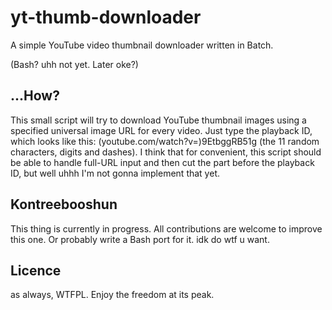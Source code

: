 # yt-thumb-downloader
A simple YouTube video thumbnail downloader written in Batch. 

(Bash? uhh not yet. Later oke?)

## ...How?
This small script will try to download YouTube thumbnail images using a specified universal image URL for every video.
Just type the playback ID, which looks like this: (youtube.com/watch?v=)9EtbggRB51g (the 11 random characters, digits and dashes).
I think that for convenient, this script should be able to handle full-URL input and then cut the part before the playback ID, but well uhhh
I'm not gonna implement that yet. 

## Kontreebooshun 
This thing is currently in progress. All contributions are welcome to improve this one. Or probably write a Bash port for it. idk do wtf u want.

## Licence
as always, WTFPL. Enjoy the freedom at its peak.
